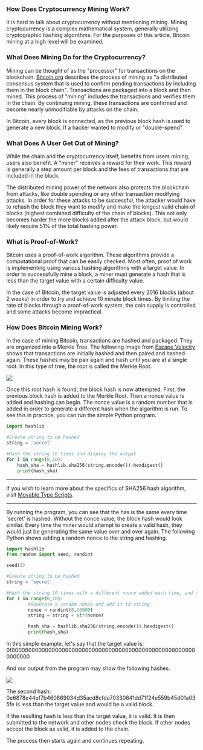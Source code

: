 ### How Does Cryptocurrency Mining Work?  
It is hard to talk about cryptocurrency without mentioning mining. Mining cryptocurrency is a complex mathematical system, generally utilizing cryptographic hashing algorithms. For the purposes of this article, Bitcoin mining at a high level will be examined. 

### What Does Mining Do for the Cryptocurrency?  
Mining can be thought of as the "processor" for transactions on the blockchain. [Bitcoin.org](bitcoin.org/en/how-it-works) describes the process of mining as "a distributed consensus system that is used to confirm pending transactions by including them in the block chain". Transactions are packaged into a block and then mined. This process of "mining" includes the transactions and verifies them in the chain. By continuing mining, these transactions are confirmed and become nearly unmodifiable by attacks on the chain. 

In Bitcoin, every block is connected, as the previous block hash is used to generate a new block. If a hacker wanted to modify or "double-spend"

### What Does A User Get Out of Mining?  
While the chain and the cryptocurrency itself, benefits from users mining, users also benefit. A "miner" receives a reward for their work. This reward is generally a step amount per block and the fees of transactions that are included in the block. 

The distributed mining power of the network also protects the blockchain from attacks, like double spending or any other transaction modifying attacks. In order for these attacks to be successful, the attacker would have to rehash the block they want to modify and make the longest valid chain of blocks (highest combined difficulty of the chain of blocks). This not only becomes harder the more blocks added after the attack block, but would likely require 51% of the total hashing power.

### What is Proof-of-Work?  
Bitcoin uses a proof-of-work algorithm. These algorithms provide a computational proof that can be easily checked. Most often, proof of work is implementing using various hashing algorithms with a target value. In order to successfully mine a block, a miner must generate a hash that is less than the target value with a certain difficulty value.

In the case of Bitcoin, the target value is adjusted every 2016 blocks (about 2 weeks) in order to try and achieve 10 minute block times. By limiting the rate of blocks through a proof-of-work system, the coin supply is controlled and some attacks become impractical. 

### How Does Bitcoin Mining Work?  
In the case of mining Bitcoin, transactions are hashed and packaged. They are organized into a Merkle Tree. The following image from [Escape Velocity](https://chrispacia.wordpress.com/2013/09/02/bitcoin-mining-explained-like-youre-five-part-2-mechanics/) shows that transactions are initially hashed and then paired and hashed again. These hashes may be pair again and hash until you are at a single root. In this type of tree, the root is called the Merkle Root. 

![](https://chrispacia.files.wordpress.com/2013/09/merkle-tree.jpg?w=300&h=267)

Once this root hash is found, the block hash is now attempted. First, the previous block hash is added to the Merkle Root. Then a nonce value is added and hashing can begin. The nonce value is a random number that is added in order to generate a different hash when the algorithm is run. To see this in practice, you can run the simple Python program.

```python
import hashlib

#Create string to be hashed
string = 'secret'

#Hash the string 10 times and display the output
for i in range(0,10):
	hash_sha = hashlib.sha256(string.encode()).hexdigest()
	print(hash_sha)
```

---

 If you wish to learn more about the specifics of SHA256 hash algorithm, visit [Movable Type Scripts](https://www.movable-type.co.uk/scripts/sha256.html).

---

By running the program, you can see that the has is the same every time 'secret' is hashed. Without the nonce value, the block hash would look similar. Every time the miner would attempt to create a valid hash, they would just be generating the same value over and over again. The following Python shows adding a random nonce to the string and hashing. 

```python
import hashlib
from random import seed, randint

seed(1)

#Create string to be hashed
string = 'secret'

#Hash the string 10 times with a different nonce added each time, and display the output
for i in range(0,10):
    	#Generate a random nonce and add it to string
        nonce = randint(0,10000)
        string = string + str(nonce)

        hash_sha = hashlib.sha256(string.encode()).hexdigest()
        print(hash_sha)
```

In this simple example, let's say that the target value is: 0f00000000000000000000000000000000000000000000000000000000000000

And our output from the program may show the following hashes. 

![](https://newsitech.weebly.com/uploads/2/0/5/4/20542424/hashingexampe_orig.png)

The second hash: 0e6878e44ef7b460869034d35acd8cfda70330841dd71f24e559b45d01a035fe is less than the target value and would be a valid block.

If the resulting hash is less than the target value, it is valid. It is then submitted to the network and other nodes check the block. If other nodes accept the block as valid, it is added to the chain. 

The process then starts again and continues repeating.
